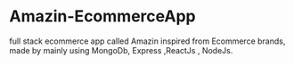 # Amazin-EcommerceApp
full stack ecommerce app called Amazin inspired from Ecommerce brands, made by mainly using MongoDb, Express ,ReactJs , NodeJs.
